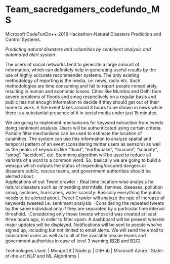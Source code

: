 # Team_sacredgamers_codefundo_MS
Microsoft CodeFunDo++ 2018 Hackathon-Natural Disasters Prediction and Control Systems.

*Predicting natural disasters and calamities by sentiment analysis and automated alert system*

  The users of social networks tend to generate a large amount of information, which can definitely help in generating useful results by the use of highly accurate recommender systems. The only existing methodology of reporting is the media, i.e. news, radio etc. Such methodologies are time consuming and fail to report people immediately, resulting in human and economic losses. Cities like Mumbai and Delhi face severe problems of floods and smog respectively on a regular basis and public has not enough information to decide if they should get out of their home to work. A fire event takes around 3 hours to be shown in news while there is a substantial presence of it in social media under just 15 minutes. 

  We are going to implement mechanisms for keyword extraction from tweets doing sentiment analysis. Users will be authenticated using certain criteria. Particle filter mechanisms can be used to estimate the location of calamities. The system can use this information to analyze spatial and temporal pattern of an event (considering  twitter users as sensors) as well as the peaks of keywords like “flood”, “earthquake”, “tsunami”, “scarcity”, “smog”, “accident”, etc. Stemming algorithm will be used to reduce all variants of a word to a common word.
  So, basically we are going to build a webapp which outputs the status of impending/occured dangers or disasters public, rescue teams, and government authorities should be alerted about.  
Applications of out Tweet crawler - Real time location-wise analysis for natural disasters such as impending stormfalls, famines, diseases, pollution smog, cyclones, hurricanes, water scarcity: Basically everything the public needs to be alerted about.
Tweet Crawler will analyze the rate of increase of keywords tweeted i.e. sentiment analysis:
  -Considering the repeated tweets by the same individual only if they are separated by a particular time interval threshold.
  -Considering only those tweets whose id was created at least three hours ago, in order to filter spam. 
  A dashboard will be present wherein major updates will be displayed. Notifications will be sent to people who’ve signed up, including but not limited to email alerts. We will send the email to subscribed users as well as to all of the available rescue teams and government authorities in case of level 3 warning.(B2B and B2C)

Technologies Used:
| MongoDB | Node.js | GitHub | Microsoft Azure | State-of-the-art NLP and ML Algorithms | 
